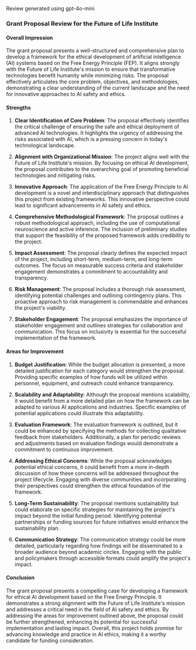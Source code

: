 Review generated using gpt-4o-mini

### Grant Proposal Review for the Future of Life Institute

#### Overall Impression
The grant proposal presents a well-structured and comprehensive plan to develop a framework for the ethical development of artificial intelligence (AI) systems based on the Free Energy Principle (FEP). It aligns strongly with the Future of Life Institute's mission to ensure that transformative technologies benefit humanity while minimizing risks. The proposal effectively articulates the core problem, objectives, and methodologies, demonstrating a clear understanding of the current landscape and the need for innovative approaches to AI safety and ethics.

#### Strengths

1. **Clear Identification of Core Problem**: The proposal effectively identifies the critical challenge of ensuring the safe and ethical deployment of advanced AI technologies. It highlights the urgency of addressing the risks associated with AI, which is a pressing concern in today's technological landscape.

2. **Alignment with Organizational Mission**: The project aligns well with the Future of Life Institute's mission. By focusing on ethical AI development, the proposal contributes to the overarching goal of promoting beneficial technologies and mitigating risks.

3. **Innovative Approach**: The application of the Free Energy Principle to AI development is a novel and interdisciplinary approach that distinguishes this project from existing frameworks. This innovative perspective could lead to significant advancements in AI safety and ethics.

4. **Comprehensive Methodological Framework**: The proposal outlines a robust methodological approach, including the use of computational neuroscience and active inference. The inclusion of preliminary studies that support the feasibility of the proposed framework adds credibility to the project.

5. **Impact Assessment**: The proposal clearly defines the expected impact of the project, including short-term, medium-term, and long-term outcomes. The focus on measurable success criteria and stakeholder engagement demonstrates a commitment to accountability and transparency.

6. **Risk Management**: The proposal includes a thorough risk assessment, identifying potential challenges and outlining contingency plans. This proactive approach to risk management is commendable and enhances the project's viability.

7. **Stakeholder Engagement**: The proposal emphasizes the importance of stakeholder engagement and outlines strategies for collaboration and communication. This focus on inclusivity is essential for the successful implementation of the framework.

#### Areas for Improvement

1. **Budget Justification**: While the budget allocation is presented, a more detailed justification for each category would strengthen the proposal. Providing specific examples of how funds will be utilized within personnel, equipment, and outreach could enhance transparency.

2. **Scalability and Adaptability**: Although the proposal mentions scalability, it would benefit from a more detailed plan on how the framework can be adapted to various AI applications and industries. Specific examples of potential applications could illustrate this adaptability.

3. **Evaluation Framework**: The evaluation framework is outlined, but it could be enhanced by specifying the methods for collecting qualitative feedback from stakeholders. Additionally, a plan for periodic reviews and adjustments based on evaluation findings would demonstrate a commitment to continuous improvement.

4. **Addressing Ethical Concerns**: While the proposal acknowledges potential ethical concerns, it could benefit from a more in-depth discussion of how these concerns will be addressed throughout the project lifecycle. Engaging with diverse communities and incorporating their perspectives could strengthen the ethical foundation of the framework.

5. **Long-Term Sustainability**: The proposal mentions sustainability but could elaborate on specific strategies for maintaining the project's impact beyond the initial funding period. Identifying potential partnerships or funding sources for future initiatives would enhance the sustainability plan.

6. **Communication Strategy**: The communication strategy could be more detailed, particularly regarding how findings will be disseminated to a broader audience beyond academic circles. Engaging with the public and policymakers through accessible formats could amplify the project's impact.

#### Conclusion
The grant proposal presents a compelling case for developing a framework for ethical AI development based on the Free Energy Principle. It demonstrates a strong alignment with the Future of Life Institute's mission and addresses a critical need in the field of AI safety and ethics. By addressing the areas for improvement outlined above, the proposal could be further strengthened, enhancing its potential for successful implementation and lasting impact. Overall, this project holds promise for advancing knowledge and practice in AI ethics, making it a worthy candidate for funding consideration.